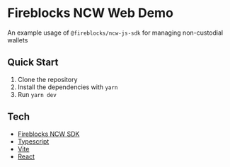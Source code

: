 # Fireblocks NCW Web Demo

An example usage of `@fireblocks/ncw-js-sdk` for managing non-custodial wallets

## Quick Start

1. Clone the repository
2. Install the dependencies with `yarn`
3. Run `yarn dev`

## Tech

- [Fireblocks NCW SDK](https://www.npmjs.com/package/@fireblocks/ncw-js-sdk)
- [Typescript](https://www.npmjs.com/package/typescript)
- [Vite](https://www.npmjs.com/package/vite)
- [React](https://www.npmjs.com/package/react)